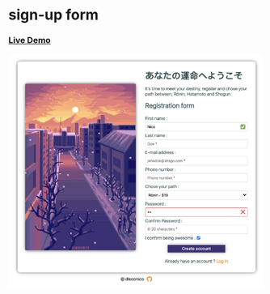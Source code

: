 # sign-up form

### [Live Demo](https://disconico.github.io/signup-form/)

![image info](./images/preview.png)